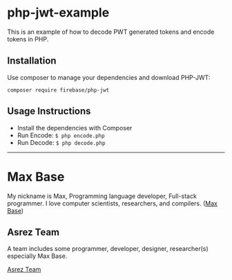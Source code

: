 # php-jwt-example

This is an example of how to decode PWT generated tokens and encode tokens in PHP.

## Installation

Use composer to manage your dependencies and download PHP-JWT:

```
composer require firebase/php-jwt
```

## Usage Instructions

- Install the dependencies with Composer
- Run Encode: `$ php encode.php`
- Run Decode: `$ php decode.php`

---------

# Max Base

My nickname is Max, Programming language developer, Full-stack programmer. I love computer scientists, researchers, and compilers. ([Max Base](https://maxbase.org/))

## Asrez Team

A team includes some programmer, developer, designer, researcher(s) especially Max Base.

[Asrez Team](https://www.asrez.com/)

